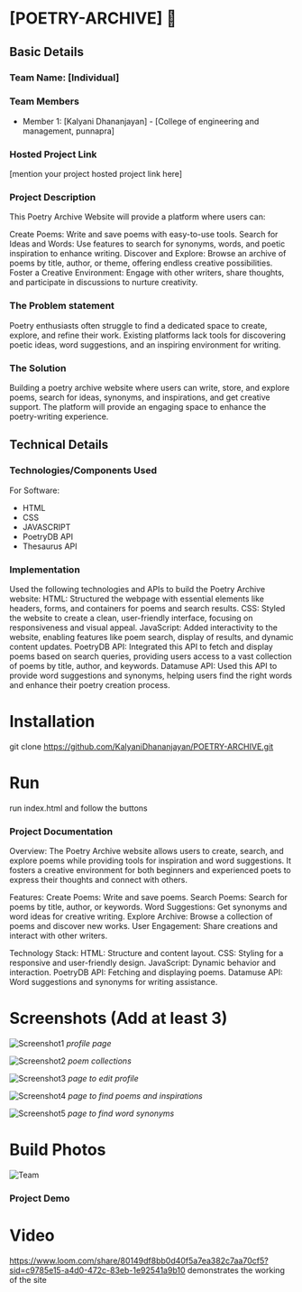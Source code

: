# [POETRY-ARCHIVE] 🎯


## Basic Details
### Team Name: [Individual]


### Team Members
- Member 1: [Kalyani Dhananjayan] - [College of engineering and management, punnapra]

### Hosted Project Link
[mention your project hosted project link here]

### Project Description
This Poetry Archive Website will provide a platform where users can:

Create Poems: Write and save poems with easy-to-use tools.
Search for Ideas and Words: Use features to search for synonyms, words, and poetic inspiration to enhance writing.
Discover and Explore: Browse an archive of poems by title, author, or theme, offering endless creative possibilities.
Foster a Creative Environment: Engage with other writers, share thoughts, and participate in discussions to nurture creativity.

### The Problem statement
Poetry enthusiasts often struggle to find a dedicated space to create, explore, and refine their work. Existing platforms lack tools for discovering poetic ideas, word suggestions, and an inspiring environment for writing.

### The Solution
Building a poetry archive website where users can write, store, and explore poems, search for ideas, synonyms, and inspirations, and get creative support. The platform will provide an engaging space to enhance the poetry-writing experience.

## Technical Details
### Technologies/Components Used
For Software:
- HTML
- CSS
- JAVASCRIPT
- PoetryDB API
- Thesaurus API

### Implementation
Used the following technologies and APIs to build the Poetry Archive website:
HTML: Structured the webpage with essential elements like headers, forms, and containers for poems and search results.
CSS: Styled the website to create a clean, user-friendly interface, focusing on responsiveness and visual appeal.
JavaScript: Added interactivity to the website, enabling features like poem search, display of results, and dynamic content updates.
PoetryDB API: Integrated this API to fetch and display poems based on search queries, providing users access to a vast collection of poems by title, author, and keywords.
Datamuse API: Used this API to provide word suggestions and synonyms, helping users find the right words and enhance their poetry creation process.

# Installation
git clone https://github.com/KalyaniDhananjayan/POETRY-ARCHIVE.git

# Run
run index.html and follow the buttons

### Project Documentation
Overview:
The Poetry Archive website allows users to create, search, and explore poems while providing tools for inspiration and word suggestions. It fosters a creative environment for both beginners and experienced poets to express their thoughts and connect with others.

Features:
Create Poems: Write and save poems.
Search Poems: Search for poems by title, author, or keywords.
Word Suggestions: Get synonyms and word ideas for creative writing.
Explore Archive: Browse a collection of poems and discover new works.
User Engagement: Share creations and interact with other writers.

Technology Stack:
HTML: Structure and content layout.
CSS: Styling for a responsive and user-friendly design.
JavaScript: Dynamic behavior and interaction.
PoetryDB API: Fetching and displaying poems.
Datamuse API: Word suggestions and synonyms for writing assistance.

# Screenshots (Add at least 3)

![Screenshot1](./screenshots/profile.png)
*profile page*

![Screenshot2](./screenshots/collection.png)
*poem collections*

![Screenshot3](./screenshots/editprofile.png)
*page to edit profile*

![Screenshot4](./screenshots/searchpoems.png)
*page to find poems and inspirations*

![Screenshot5](./screenshots/findsynonyms.png)
*page to find word synonyms*

# Build Photos
![Team](./screenshots/me.jpg)


### Project Demo
# Video
https://www.loom.com/share/80149df8bb0d40f5a7ea382c7aa70cf5?sid=c9785e15-a4d0-472c-83eb-1e92541a9b10
demonstrates the working of the site


